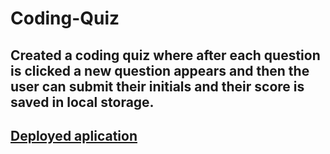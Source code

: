 # Coding-Quiz
## Created a coding quiz where after each question is clicked a new question appears and then the user can submit their initials and their score is saved in local storage. 

## [Deployed aplication](https://link-url-here.org)
